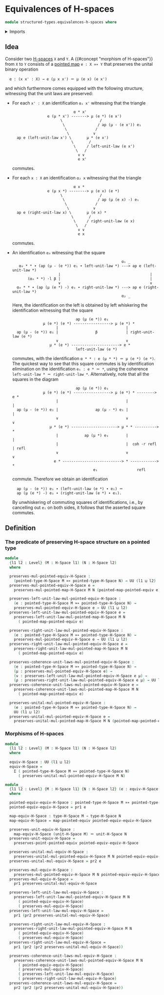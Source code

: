 # Equivalences of H-spaces

```agda
module structured-types.equivalences-h-spaces where
```

<details><summary>Imports</summary>

```agda
open import foundation.action-on-higher-identifications-functions
open import foundation.action-on-identifications-binary-functions
open import foundation.action-on-identifications-functions
open import foundation.commuting-squares-of-identifications
open import foundation.commuting-triangles-of-identifications
open import foundation.dependent-pair-types
open import foundation.function-types
open import foundation.homotopies
open import foundation.identity-types
open import foundation.path-algebra
open import foundation.universe-levels
open import foundation.whiskering-identifications-concatenation

open import group-theory.homomorphisms-semigroups

open import structured-types.h-spaces
open import structured-types.morphisms-h-spaces
open import structured-types.pointed-equivalences
open import structured-types.pointed-maps
open import structured-types.pointed-types
```

</details>

## Idea

Consider two [H-spaces](structured-types.h-spaces.md) `X` and `Y`. A
{{#concept "morphism of H-spaces"}} from `X` to `Y` consists of a
[pointed map](structured-types.pointed-maps.md) `e : X ≃∗ Y` that preserves the
unital binary operation

```text
  α : (x x' : X) → e (μ x x') ＝ μ (e x) (e x')
```

and which furthermore comes equipped with the following structure, witnessing
that the unit laws are preserved:

- For each `x' : X` an identification `α₁ x'` witnessing that the triangle

  ```text
                              α * x'
                  e (μ * x') -------> μ (e *) (e x')
                        \                 /
                         \               / ap (μ - (e x')) e₁
                          \             /
                           \           ∨
    ap e (left-unit-law x') \       μ * (e x')
                             \       /
                              \     / left-unit-law (e x')
                               \   /
                                ∨ ∨
                                e x'
  ```

  commutes.

- For each `x : X` an identification `α₂ x` witnessing that the triangle

  ```text
                              α x *
                  e (μ x *) --------> μ (e x) (e *)
                        \                 /
                         \               / ap (μ (e x) -) e₁
                          \             /
                           \           ∨
    ap e (right-unit-law x) \       μ (e x) *
                             \       /
                              \     / right-unit-law (e x)
                               \   /
                                ∨ ∨
                                e x
  ```

  commutes.

- An identification `α₃` witnessing that the square

  ```text
                                                    α₁ _
     α₀ * * ∙ (ap (μ - (e *)) e₁ ∙ left-unit-law *) ---> ap e (left-unit-law *)
                       |                                         |
         (α₀ * *) ·l β |                                         |
                       ∨                                         ∨
    α₀ * * ∙ (ap (μ (e *) -) e₁ ∙ right-unit-law *) ---> ap e (right-unit-law *)
                                                    α₂ _
  ```

  Here, the identification on the left is obtained by left whiskering the
  identification witnessing that the square

  ```text
                               ap (μ (e *)) e₁
                μ (e *) (e *) -----------------> μ (e *) *
                      |                               |
    ap (μ - (e *)) e₁ |                 β             | right-unit-law (e *)
                      ∨                               ∨
                   μ * (e *) ----------------------> e *
                               left-unit-law (e *)
  ```

  commutes, with the identification `α * * : e (μ * *) ＝ μ (e *) (e *)`. The
  quickest way to see that this square commutes is by identification elimination
  on the identification `e₁ : e * ＝ *`, using the coherence
  `left-unit-law * ＝ right-unit-law *`. Alternatively, note that all the
  squares in the diagram

  ```text
                               ap (μ (e *)) e₁
                μ (e *) (e *) -----------------> μ (e *) * --------> e *
                      |                               |               |
    ap (μ - (e *)) e₁ |                 ap (μ - *) e₁ |               |
                      ∨                               ∨               ∨
                   μ * (e *) ---------------------> μ * * ----------> *
                      |            ap (μ *) e₁        |               |
                      |                               |  coh ·r refl  | refl
                      ∨                               ∨               ∨
                     e * ---------------------------> * ------------> *
                                       e₁                  refl
  ```

  commute. Therefore we obtain an identification

  ```text
    ap (μ - (e *)) e₁ ∙ (left-unit-law (e *) ∙ e₁) ＝
    ap (μ (e *) -) e₁ ∙ (right-unit-law (e *) ∙ e₁).
  ```

  By unwhiskering of commuting squares of identifications, i.e., by cancelling
  out `e₁` on both sides, it follows that the asserted square commutes.

## Definition

### The predicate of preserving H-space structure on a pointed type

```agda
module _
  {l1 l2 : Level} (M : H-Space l1) (N : H-Space l2)
  where

  preserves-mul-pointed-equiv-H-Space :
    (pointed-type-H-Space M ≃∗ pointed-type-H-Space N) → UU (l1 ⊔ l2)
  preserves-mul-pointed-equiv-H-Space e =
    preserves-mul-pointed-map-H-Space M N (pointed-map-pointed-equiv e)

  preserves-left-unit-law-mul-pointed-equiv-H-Space :
    (e : pointed-type-H-Space M ≃∗ pointed-type-H-Space N) →
    preserves-mul-pointed-equiv-H-Space e → UU (l1 ⊔ l2)
  preserves-left-unit-law-mul-pointed-equiv-H-Space e =
    preserves-left-unit-law-mul-pointed-map-H-Space M N
      ( pointed-map-pointed-equiv e)

  preserves-right-unit-law-mul-pointed-equiv-H-Space :
    (e : pointed-type-H-Space M ≃∗ pointed-type-H-Space N) →
    preserves-mul-pointed-equiv-H-Space e → UU (l1 ⊔ l2)
  preserves-right-unit-law-mul-pointed-equiv-H-Space e =
    preserves-right-unit-law-mul-pointed-map-H-Space M N
      ( pointed-map-pointed-equiv e)

  preserves-coherence-unit-laws-mul-pointed-equiv-H-Space :
    (e : pointed-type-H-Space M ≃∗ pointed-type-H-Space N) →
    (μ : preserves-mul-pointed-equiv-H-Space e) →
    (ν : preserves-left-unit-law-mul-pointed-equiv-H-Space e μ) →
    (ρ : preserves-right-unit-law-mul-pointed-equiv-H-Space e μ) → UU l2
  preserves-coherence-unit-laws-mul-pointed-equiv-H-Space e =
    preserves-coherence-unit-laws-mul-pointed-map-H-Space M N
      ( pointed-map-pointed-equiv e)

  preserves-unital-mul-pointed-equiv-H-Space :
    (e : pointed-type-H-Space M ≃∗ pointed-type-H-Space N) →
    UU (l1 ⊔ l2)
  preserves-unital-mul-pointed-equiv-H-Space e =
    preserves-unital-mul-pointed-map-H-Space M N (pointed-map-pointed-equiv e)
```

### Morphisms of H-spaces

```agda
module _
  {l1 l2 : Level} (M : H-Space l1) (N : H-Space l2)
  where
  
  equiv-H-Space : UU (l1 ⊔ l2)
  equiv-H-Space =
    Σ ( pointed-type-H-Space M ≃∗ pointed-type-H-Space N)
      ( preserves-unital-mul-pointed-equiv-H-Space M N)

module _
  {l1 l2 : Level} {M : H-Space l1} {N : H-Space l2} (e : equiv-H-Space M N)
  where

  pointed-equiv-equiv-H-Space : pointed-type-H-Space M ≃∗ pointed-type-H-Space N
  pointed-equiv-equiv-H-Space = pr1 e

  map-equiv-H-Space : type-H-Space M → type-H-Space N
  map-equiv-H-Space = map-pointed-equiv pointed-equiv-equiv-H-Space

  preserves-unit-equiv-H-Space :
    map-equiv-H-Space (unit-H-Space M) ＝ unit-H-Space N
  preserves-unit-equiv-H-Space =
    preserves-point-pointed-equiv pointed-equiv-equiv-H-Space

  preserves-unital-mul-equiv-H-Space :
    preserves-unital-mul-pointed-equiv-H-Space M N pointed-equiv-equiv-H-Space
  preserves-unital-mul-equiv-H-Space = pr2 e

  preserves-mul-equiv-H-Space :
    preserves-mul-pointed-equiv-H-Space M N pointed-equiv-equiv-H-Space
  preserves-mul-equiv-H-Space =
    pr1 preserves-unital-mul-equiv-H-Space

  preserves-left-unit-law-mul-equiv-H-Space :
    preserves-left-unit-law-mul-pointed-equiv-H-Space M N
      ( pointed-equiv-equiv-H-Space)
      ( preserves-mul-equiv-H-Space)
  preserves-left-unit-law-mul-equiv-H-Space =
    pr1 (pr2 preserves-unital-mul-equiv-H-Space)

  preserves-right-unit-law-mul-equiv-H-Space :
    preserves-right-unit-law-mul-pointed-equiv-H-Space M N
      ( pointed-equiv-equiv-H-Space)
      ( preserves-mul-equiv-H-Space)
  preserves-right-unit-law-mul-equiv-H-Space =
    pr1 (pr2 (pr2 preserves-unital-mul-equiv-H-Space))

  preserves-coherence-unit-laws-mul-equiv-H-Space :
    preserves-coherence-unit-laws-mul-pointed-equiv-H-Space M N
      ( pointed-equiv-equiv-H-Space)
      ( preserves-mul-equiv-H-Space)
      ( preserves-left-unit-law-mul-equiv-H-Space)
      ( preserves-right-unit-law-mul-equiv-H-Space)
  preserves-coherence-unit-laws-mul-equiv-H-Space =
    pr2 (pr2 (pr2 preserves-unital-mul-equiv-H-Space))
```
